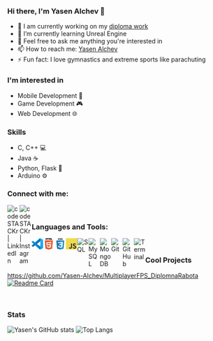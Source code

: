 ### Hi there, I'm Yasen Alchev 👋

- 🔭 I am currently working on my [diploma work](https://github.com/Yasen-Alchev/MultiplayerFPS_DiplomnaRabota)
- 🌱 I’m currently learning Unreal Engine
- 💬 Feel free to ask me anything you're interested in
- 📫 How to reach me: [Yasen Alchev][linkedin]
- ⚡ Fun fact: I love gymnastics and extreme sports like parachuting

### I'm interested in
- Mobile Development 📱
- Game Development 🎮
- Web Development 🌐

### Skills
- C, C++ 💻
- Java   ☕
- Python, Flask 🐍
- Arduino ⚙️

### Connect with me:

[<img align="left" alt="codeSTACKr | LinkedIn" width="28px" src="https://img.icons8.com/color/48/000000/linkedin.png" />][linkedin]
[<img align="left" alt="codeSTACKr | Instagram" width="28px" src="https://img.icons8.com/fluency/48/000000/instagram-new.png" />][instagram]

<br>

### Languages and Tools:

<img align="left" alt="Visual Studio Code" width="26px" src="https://raw.githubusercontent.com/github/explore/80688e429a7d4ef2fca1e82350fe8e3517d3494d/topics/visual-studio-code/visual-studio-code.png" />
<img align="left" alt="HTML5" width="26px" src="https://raw.githubusercontent.com/github/explore/80688e429a7d4ef2fca1e82350fe8e3517d3494d/topics/html/html.png" />
<img align="left" alt="CSS3" width="26px" src="https://raw.githubusercontent.com/github/explore/80688e429a7d4ef2fca1e82350fe8e3517d3494d/topics/css/css.png" />
<img align="left" alt="JavaScript" width="26px" src="https://raw.githubusercontent.com/github/explore/80688e429a7d4ef2fca1e82350fe8e3517d3494d/topics/javascript/javascript.png" />
<img align="left" alt="SQL" width="26px" src="https://img.icons8.com/external-soft-fill-juicy-fish/60/000000/external-sql-servers-and-networks-soft-fill-soft-fill-juicy-fish.png" />
<img align="left" alt="MySQL" width="26px" src="https://img.icons8.com/color/48/000000/mysql-logo.png" />
<img align="left" alt="MongoDB" width="26px" src="https://img.icons8.com/external-tal-revivo-shadow-tal-revivo/24/000000/external-mongodb-a-cross-platform-document-oriented-database-program-logo-shadow-tal-revivo.png" />
<img align="left" alt="Git" width="26px" src="https://img.icons8.com/color/48/000000/git.png" />
<img align="left" alt="GitHub" width="26px" src="https://img.icons8.com/plasticine/100/000000/github.png" />
<img align="left" alt="Terminal" width="26px" src="https://img.icons8.com/color/48/000000/console.png" />
<br>

### Cool Projects

https://github.com/Yasen-Alchev/MultiplayerFPS_DiplomnaRabota
[![Readme Card](https://github-readme-stats.vercel.app/api/pin/?username=Yasen-Alchev&repo=MultiplayerFPS_DiplomnaRabota&theme=tokyonight)](https://github.com/Yasen-Alchev/MultiplayerFPS_DiplomnaRabota)

<br>

### Stats

![Yasen's GitHub stats](https://github-readme-stats.vercel.app/api?username=Yasen-Alchev&count_private=true&show_icons=true&theme=tokyonight)
![Top Langs](https://github-readme-stats.vercel.app/api/top-langs/?username=Yasen-Alchev&layout=compact&theme=tokyonight)

[instagram]: https://www.instagram.com/y.alch/
[linkedin]: https://www.linkedin.com/in/yasen-alchev-720281214/
